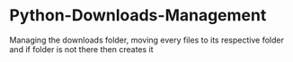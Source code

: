 # Python-Downloads-Management
Managing the downloads folder, moving every files to its respective folder and if folder is not there then creates it
